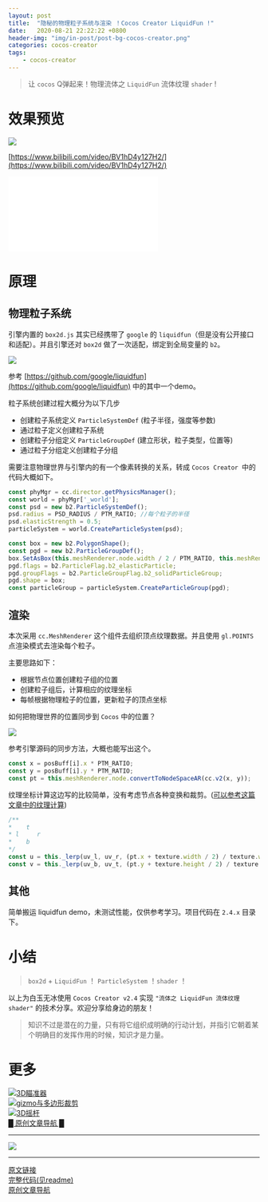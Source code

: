 ```yaml
---
layout: post
title:  "隐秘的物理粒子系统与渲染 ！Cocos Creator LiquidFun !"
date:   2020-08-21 22:22:22 +0800
header-img: "img/in-post/post-bg-cocos-creator.png"
categories: cocos-creator
tags:
    - cocos-creator
---
```


> 让 `cocos` Q弹起来！物理流体之 `LiquidFun` 流体纹理 `shader` !

# 效果预览

![](/img/in-post/202008/21-01.gif)  

[https://www.bilibili.com/video/BV1hD4y127H2/](https://www.bilibili.com/video/BV1hD4y127H2/)

<iframe src="//player.bilibili.com/player.html?aid=711771972&bvid=BV1hD4y127H2&cid=226850028&page=1" scrolling="no" border="0" frameborder="no" framespacing="0" allowfullscreen="true"> </iframe>

# 原理

## 物理粒子系统

引擎内置的 `box2d.js` 其实已经携带了 `google` 的 `liquidfun`（但是没有公开接口和适配）。并且引擎还对 `box2d` 做了一次适配，绑定到全局变量的 `b2`。  

![](/img/in-post/202008/21-02.jpg)  

参考 [https://github.com/google/liquidfun](https://github.com/google/liquidfun) 中的其中一个demo。  

粒子系统创建过程大概分为以下几步
- 创建粒子系统定义 `ParticleSystemDef` (粒子半径，强度等参数)
- 通过粒子定义创建粒子系统
- 创建粒子分组定义 `ParticleGroupDef` (建立形状，粒子类型，位置等)
- 通过粒子分组定义创建粒子分组

需要注意物理世界与引擎内的有一个像素转换的关系，转成 `Cocos Creator `中的代码大概如下。

```ts
const phyMgr = cc.director.getPhysicsManager();
const world = phyMgr['_world'];
const psd = new b2.ParticleSystemDef();
psd.radius = PSD_RADIUS / PTM_RATIO; //每个粒子的半径
psd.elasticStrength = 0.5;
particleSystem = world.CreateParticleSystem(psd);

const box = new b2.PolygonShape();
const pgd = new b2.ParticleGroupDef();
box.SetAsBox(this.meshRenderer.node.width / 2 / PTM_RATIO, this.meshRenderer.node.height / 2 / PTM_RATIO);
pgd.flags = b2.ParticleFlag.b2_elasticParticle;
pgd.groupFlags = b2.ParticleGroupFlag.b2_solidParticleGroup;
pgd.shape = box;
const particleGroup = particleSystem.CreateParticleGroup(pgd);

```


## 渲染
 
本次采用 `cc.MeshRenderer` 这个组件去组织顶点纹理数据。并且使用 `gl.POINTS` 点渲染模式去渲染每个粒子。  

主要思路如下：
- 根据节点位置创建粒子组的位置
- 创建粒子组后，计算相应的纹理坐标
- 每帧根据物理粒子的位置，更新粒子的顶点坐标

如何把物理世界的位置同步到 `Cocos` 中的位置？  

![](/img/in-post/202008/21-03.jpg)  

参考引擎源码的同步方法，大概也能写出这个。

```ts
const x = posBuff[i].x * PTM_RATIO;
const y = posBuff[i].y * PTM_RATIO;
const pt = this.meshRenderer.node.convertToNodeSpaceAR(cc.v2(x, y));
```

纹理坐标计算这边写的比较简单，没有考虑节点各种变换和裁剪。([可以参考这篇文章中的纹理计算](https://mp.weixin.qq.com/s/EkMP_UcFcWTlSn_4Ml8zsA))  

```ts
/**
*    t
* l     r
*    b
*/
const u = this._lerp(uv_l, uv_r, (pt.x + texture.width / 2) / texture.width);
const v = this._lerp(uv_b, uv_t, (pt.y + texture.height / 2) / texture.height);
```

## 其他

简单搬运 liquidfun demo，未测试性能，仅供参考学习。项目代码在 `2.4.x` 目录下。    

# 小结  
  
> `box2d` + `LiquidFun` ！ `ParticleSystem` ！`shader` ！    

以上为白玉无冰使用 `Cocos Creator v2.4` 实现 `"流体之 LiquidFun 流体纹理 shader"` 的技术分享。欢迎分享给身边的朋友！    

> 知识不过是潜在的力量，只有将它组织成明确的行动计划，并指引它朝着某个明确目的发挥作用的时候，知识才是力量。




# 更多
[![3D瞄准器](/img/in-post/title/20200813.jpg)](https://mp.weixin.qq.com/s/3xB7Ab_nR76gRzUkFjAKqwA)   
[![gizmo与多边形裁剪](/img/in-post/title/20200804.jpg)](https://mp.weixin.qq.com/s/EkMP_UcFcWTlSn_4Ml8zsA)   
[![3D摇杆](/img/in-post/title/20200717.jpg)](https://mp.weixin.qq.com/s/Cs2woHVVBT1zUHOoaq_VgA)   
[█    原创文章导航    █](https://mp.weixin.qq.com/s/Ht0kIbaeBEds_wUeUlu8JQ)  


---

![](/img/in-post/bottom.png)  

---

[原文链接](https://mp.weixin.qq.com/s/3xB7Ab_nR76gRzUkFjAKqwA)   
[完整代码(见readme)](https://github.com/baiyuwubing/cocos-creator-examples)   
[原创文章导航](https://mp.weixin.qq.com/s/Ht0kIbaeBEds_wUeUlu8JQ)   